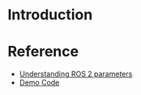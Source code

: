 # Introduction

# Reference

* [Understanding ROS 2 parameters](https://index.ros.org/doc/ros2/Tutorials/Parameters/Understanding-ROS2-Parameters/)
* [Demo Code](https://github.com/ros2/demos/tree/master/demo_nodes_cpp/src/parameters)